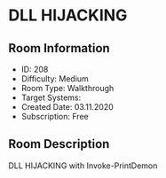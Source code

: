 ﻿# DLL HIJACKING

## Room Information
- ID: 208
- Difficulty: Medium
- Room Type: Walkthrough
- Target Systems: 
- Created Date: 03.11.2020
- Subscription: Free

## Room Description
DLL HIJACKING with Invoke-PrintDemon
